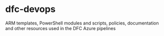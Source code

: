 # dfc-devops
ARM templates, PowerShell modules and scripts, policies, documentation and other resources used in the DFC Azure pipelines
